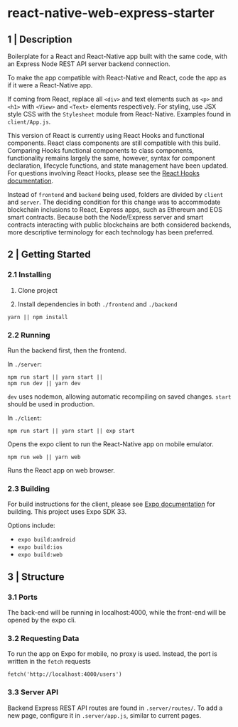 # react-native-web-express-starter

## 1 | Description

Boilerplate for a React and React-Native app built with the same code, with an Express Node REST API server backend connection. 

To make the app compatible with React-Native and React, code the app as if it were a React-Native app. 

If coming from React, replace all `<div>` and text elements such as `<p>` and `<h1>` with `<View>` and `<Text>` elements respectively. For styling, use JSX style CSS with the `Stylesheet` module from React-Native. Examples found in `client/App.js`.

This version of React is currently using React Hooks and functional components. React class components are still compatible with this build. Comparing Hooks functional components to class components, functionality remains largely the same, however, syntax for component declaration, lifecycle functions, and state management have been updated. For questions involving React Hooks, please see the [React Hooks documentation](https://reactjs.org/docs/hooks-faq.html). 

Instead of `frontend` and `backend` being used, folders are divided by `client` and `server`. The deciding condition for this change was to accommodate blockchain inclusions to React, Express apps, such as Ethereum and EOS smart contracts. Because both the Node/Express server and smart contracts interacting with public blockchains are both considered backends, more descriptive terminology for each technology has been preferred. 


## 2 | Getting Started


### 2.1 Installing

1. Clone project

2. Install dependencies in both `./frontend` and `./backend`

```
yarn || npm install
```

### 2.2 Running

Run the backend first, then the frontend.

In `./server`:

```
npm run start || yarn start || 
npm run dev || yarn dev 
```

`dev` uses nodemon, allowing automatic recompiling on saved changes. `start` should be used in production. 


In `./client`:

```
npm run start || yarn start || exp start
```

Opens the expo client to run the React-Native app on mobile emulator.


```
npm run web || yarn web
```

Runs the React app on web browser.

### 2.3 Building

For build instructions for the client, please see [Expo documentation](https://docs.expo.io/versions/latest/distribution/building-standalone-apps/) for building. This project uses Expo SDK 33. 

Options include:
* `expo build:android` 
* `expo build:ios`
* `expo build:web`


## 3 | Structure

### 3.1 Ports

The back-end will be running in localhost:4000, while the front-end will be opened by the expo cli.

### 3.2 Requesting Data

To run the app on Expo for mobile, no proxy is used. Instead, the port is
written in the `fetch` requests

```
fetch('http://localhost:4000/users')
```

### 3.3 Server API

Backend Express REST API routes are found in `.server/routes/`. To add a new page, configure it in `.server/app.js`, similar to current pages.
